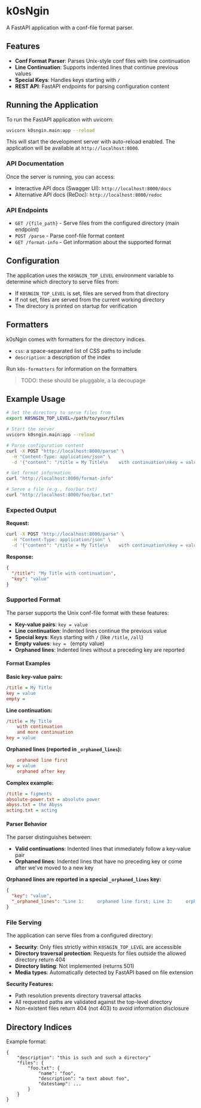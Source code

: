 # k0sNgin

A FastAPI application with a conf-file format parser.

## Features

- **Conf Format Parser**: Parses Unix-style conf files with line continuation
- **Line Continuation**: Supports indented lines that continue previous values
- **Special Keys**: Handles keys starting with `/`
- **REST API**: FastAPI endpoints for parsing configuration content

## Running the Application

To run the FastAPI application with uvicorn:

```bash
uvicorn k0sngin.main:app --reload
```

This will start the development server with auto-reload enabled. The application will be available at `http://localhost:8000`.

### API Documentation

Once the server is running, you can access:
- Interactive API docs (Swagger UI): `http://localhost:8000/docs`
- Alternative API docs (ReDoc): `http://localhost:8000/redoc`

### API Endpoints

- `GET /{file_path}` - Serve files from the configured directory (main endpoint)
- `POST /parse` - Parse conf-file format content
- `GET /format-info` - Get information about the supported format

## Configuration

The application uses the `K0SNGIN_TOP_LEVEL` environment variable to determine which directory to serve files from:

- If `K0SNGIN_TOP_LEVEL` is set, files are served from that directory
- If not set, files are served from the current working directory
- The directory is printed on startup for verification

## Formatters

k0sNgin comes with formatters for the directory indices.


* `css`: a space-separated list of CSS paths to include
* `description`: a description of the index

Run `k0s-formatters` for information on the formatters

> TODO: these should be pluggable, a la decoupage

## Example Usage

```bash
# Set the directory to serve files from
export K0SNGIN_TOP_LEVEL=/path/to/your/files

# Start the server
uvicorn k0sngin.main:app --reload

# Parse configuration content
curl -X POST "http://localhost:8000/parse" \
  -H "Content-Type: application/json" \
  -d '{"content": "/title = My Title\n    with continuation\nkey = value"}'

# Get format information
curl "http://localhost:8000/format-info"

# Serve a file (e.g., foo/bar.txt)
curl "http://localhost:8000/foo/bar.txt"
```

### Expected Output

**Request:**
```bash
curl -X POST "http://localhost:8000/parse" \
  -H "Content-Type: application/json" \
  -d '{"content": "/title = My Title\n    with continuation\nkey = value"}'
```

**Response:**
```json
{
  "/title": "My Title with continuation",
  "key": "value"
}
```

### Supported Format

The parser supports the Unix conf-file format with these features:

- **Key-value pairs**: `key = value`
- **Line continuation**: Indented lines continue the previous value
- **Special keys**: Keys starting with `/` (like `/title`, `/all`)
- **Empty values**: `key = ` (empty value)
- **Orphaned lines**: Indented lines without a preceding key are reported

#### Format Examples

**Basic key-value pairs:**
```ini
/title = My Title
key = value
empty =
```

**Line continuation:**
```ini
/title = My Title
    with continuation
    and more continuation
key = value
```

**Orphaned lines (reported in `_orphaned_lines`):**
```ini
    orphaned line first
key = value
    orphaned after key
```

**Complex example:**
```ini
/title = figments
absolute-power.txt = absolute power
abyss.txt = the Abyss
acting.txt = acting
```

#### Parser Behavior

The parser distinguishes between:
- **Valid continuations**: Indented lines that immediately follow a key-value pair
- **Orphaned lines**: Indented lines that have no preceding key or come after we've moved to a new key

**Orphaned lines are reported in a special `_orphaned_lines` key:**
```json
{
  "key": "value",
  "_orphaned_lines": "Line 1:     orphaned line first; Line 3:     orphaned after key"
}
```

### File Serving

The application can serve files from a configured directory:

- **Security**: Only files strictly within `K0SNGIN_TOP_LEVEL` are accessible
- **Directory traversal protection**: Requests for files outside the allowed directory return 404
- **Directory listing**: Not implemented (returns 501)
- **Media types**: Automatically detected by FastAPI based on file extension

**Security Features:**
- Path resolution prevents directory traversal attacks
- All requested paths are validated against the top-level directory
- Non-existent files return 404 (not 403) to avoid information disclosure


## Directory Indices

Example format:

```
{
    "description": "this is such and such a directory"
    "files": {
        "foo.txt": {
            "name": "foo",
            "description": "a text about foo",
            "datestamp": ...
        }
    }
}
